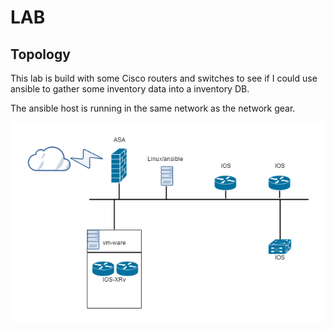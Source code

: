 # LAB

## Topology
This lab is build with some Cisco routers and switches to see if I could use ansible to gather some inventory data into a inventory DB.

The ansible host is running in the same network as the network gear.

![alt tag](https://github.com/runmosta/network/blob/master/Topology.png)
